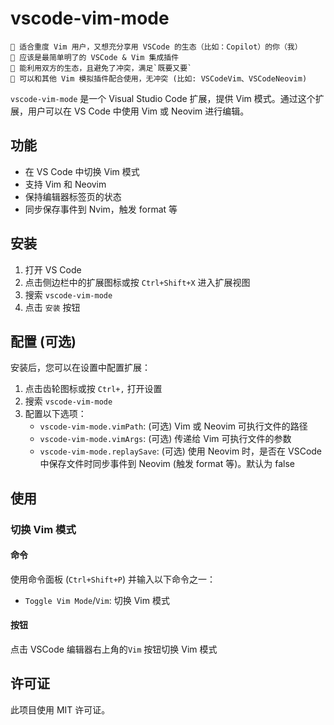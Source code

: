 # vscode-vim-mode

```
🌟 适合重度 Vim 用户，又想充分享用 VSCode 的生态（比如：Copilot）的你（我）
🌟 应该是最简单明了的 VSCode & Vim 集成插件
🌟 能利用双方的生态，且避免了冲突，满足`既要又要`
🌟 可以和其他 Vim 模拟插件配合使用，无冲突 (比如: VSCodeVim、VSCodeNeovim)
```

`vscode-vim-mode` 是一个 Visual Studio Code 扩展，提供 Vim 模式。通过这个扩展，用户可以在 VS Code 中使用 Vim 或 Neovim 进行编辑。

## 功能

- 在 VS Code 中切换 Vim 模式
- 支持 Vim 和 Neovim
- 保持编辑器标签页的状态
- 同步保存事件到 Nvim，触发 format 等

## 安装

1. 打开 VS Code
2. 点击侧边栏中的扩展图标或按 `Ctrl+Shift+X` 进入扩展视图
3. 搜索 `vscode-vim-mode`
4. 点击 `安装` 按钮

## 配置 (可选)

安装后，您可以在设置中配置扩展：

1. 点击齿轮图标或按 `Ctrl+,` 打开设置
2. 搜索 `vscode-vim-mode`
3. 配置以下选项：
   - `vscode-vim-mode.vimPath`: (可选) Vim 或 Neovim 可执行文件的路径
   - `vscode-vim-mode.vimArgs`: (可选) 传递给 Vim 可执行文件的参数
   - `vscode-vim-mode.replaySave`: (可选) 使用 Neovim 时，是否在 VSCode 中保存文件时同步事件到 Neovim (触发 format 等)。默认为 false

## 使用

### 切换 Vim 模式

#### 命令

使用命令面板 (`Ctrl+Shift+P`) 并输入以下命令之一：

- `Toggle Vim Mode`/`Vim`: 切换 Vim 模式

#### 按钮

点击 VSCode 编辑器右上角的`Vim` 按钮切换 Vim 模式

## 许可证

此项目使用 MIT 许可证。
